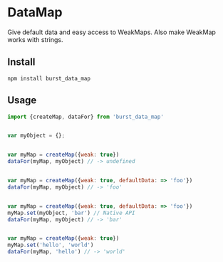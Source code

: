 # DataMap

Give default data and easy access to WeakMaps.
Also make WeakMap works with strings.


## Install

```
npm install burst_data_map
```


## Usage

```javascript
import {createMap, dataFor} from 'burst_data_map'


var myObject = {};


var myMap = createMap({weak: true})
dataFor(myMap, myObject) // -> undefined


var myMap = createMap({weak: true, defaultData: => 'foo'})
dataFor(myMap, myObject) // -> 'foo'


var myMap = createMap({weak: true, defaultData: => 'foo'})
myMap.set(myObject, 'bar') // Native API
dataFor(myMap, myObject) // -> 'bar'


var myMap = createMap({weak: true})
myMap.set('hello', 'world')
dataFor(myMap, 'hello') // -> 'world'
```
